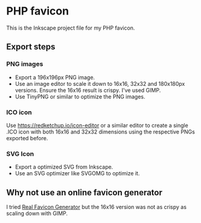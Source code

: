 # PHP favicon

This is the Inkscape project file for my PHP favicon.

## Export steps

### PNG images
- Export a 196x196px PNG image.
- Use an image editor to scale it down to 16x16, 32x32 and 180x180px versions. Ensure the 16x16 result is crispy. I've used GIMP.
- Use TinyPNG or similar to optimize the PNG images.

### ICO icon
Use https://redketchup.io/icon-editor or a similar editor to create a single .ICO icon with both 16x16 and 32x32 dimensions using the respective PNGs exported before.

### SVG Icon
- Export a optimized SVG from Inkscape.
- Use an SVG optimizer like SVGOMG to optimize it.

## Why not use an online favicon generator
I tried [Real Favicon Generator](https://realfavicongenerator.net/) but the 16x16 version was not as crispy as scaling down with GIMP.
